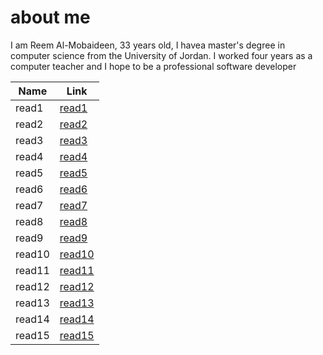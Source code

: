 # about me
I am Reem Al-Mobaideen, 33 years old, I havea master's degree in computer science from the University of Jordan. I worked  four years as a computer teacher and I hope to be a professional software developer                       

Name    | Link                    |
------- | --------------------    | 
read1   | [read1](201/read1.md)   | 
read2   | [read2](201/read2.md)   |  
read3   | [read3](201/read3.md)   |
read4   | [read4](201/read4.md)   |
read5   | [read5](201/read5.md)   |
read6   | [read6](201/read6.md)   |
read7   | [read7](201/read7.md)   |
read8   | [read8](201/read8.md)   |
read9   | [read9](201/read9.md)   |
read10  | [read10](201/read10.md) |
read11  | [read11](201/read11.md) |
read12  | [read12](201/read12.md) |
read13  | [read13](201/read13.md) |
read14  | [read14](201/read14.md) |
read15  | [read15](201/read15.md) |

